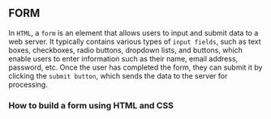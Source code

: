## FORM
In ```HTML```, a ```form``` is an element that allows users to input and submit data to a web server.
It typically contains various types of ```input fields```, such as text boxes, checkboxes, radio buttons,
dropdown lists, and buttons, which enable users to enter information such as their name,
email address, password, etc. Once the user has completed the form, they can submit it by
clicking the ```submit button```, which sends the data to the server for processing.

### How to build a form using HTML and CSS
```HTML
